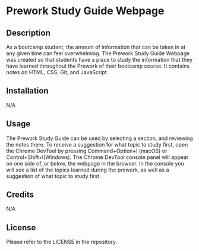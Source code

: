 # Prework Study Guide Webpage

## Description

As a bootcamp student, the amount of information that can be taken in at any given time can feel overwhelming. The Prework Study Guide Webpage was created so that students have a place to study the information that they have learned throughout the Prework of their bootcamp course. It contains notes on HTML, CSS, Git, and JavaScript

## Installation

N/A

## Usage

The Prework Study Guide can be used by selecting a section, and reviewing the notes there. To receive a suggestion for what topic to study first, open the Chrome DevTool by pressing Command+Option+I (macOS) or Control+Shift+I(Windows). The Chrome DevTool console panel will appear on one side of, or below, the webpage in the browser. In the console you will see a list of the topics learned during the prework, as well as a suggestion of what topic to study first.

## Credits

N/A

## License

Please refer to the LICENSE in the repository.